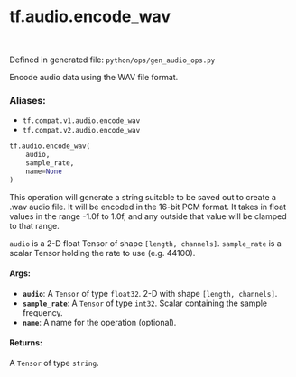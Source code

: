 <div itemscope itemtype="http://developers.google.com/ReferenceObject">
<meta itemprop="name" content="tf.audio.encode_wav" />
<meta itemprop="path" content="Stable" />
</div>

# tf.audio.encode_wav

<!-- Insert buttons -->

<table class="tfo-notebook-buttons tfo-api" align="left">
</table>

Defined in generated file: `python/ops/gen_audio_ops.py`



<!-- Start diff -->
Encode audio data using the WAV file format.

### Aliases:

* `tf.compat.v1.audio.encode_wav`
* `tf.compat.v2.audio.encode_wav`


``` python
tf.audio.encode_wav(
    audio,
    sample_rate,
    name=None
)
```



<!-- Placeholder for "Used in" -->

This operation will generate a string suitable to be saved out to create a .wav
audio file. It will be encoded in the 16-bit PCM format. It takes in float
values in the range -1.0f to 1.0f, and any outside that value will be clamped to
that range.

`audio` is a 2-D float Tensor of shape `[length, channels]`.
`sample_rate` is a scalar Tensor holding the rate to use (e.g. 44100).

#### Args:


* <b>`audio`</b>: A `Tensor` of type `float32`. 2-D with shape `[length, channels]`.
* <b>`sample_rate`</b>: A `Tensor` of type `int32`.
  Scalar containing the sample frequency.
* <b>`name`</b>: A name for the operation (optional).


#### Returns:

A `Tensor` of type `string`.
